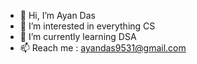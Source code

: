 - 👋 Hi, I’m Ayan Das
- 👀 I’m interested in everything CS 
- 🌱 I’m currently learning DSA<!--- 💞️ I’m looking to collaborate on ...-->
- 📫 Reach me : ayandas9531@gmail.com

<!---
AyanDas-99/AyanDas-99 is a ✨ special ✨ repository because its `README.md` (this file) appears on your GitHub profile.
You can click the Preview link to take a look at your changes.
--->
